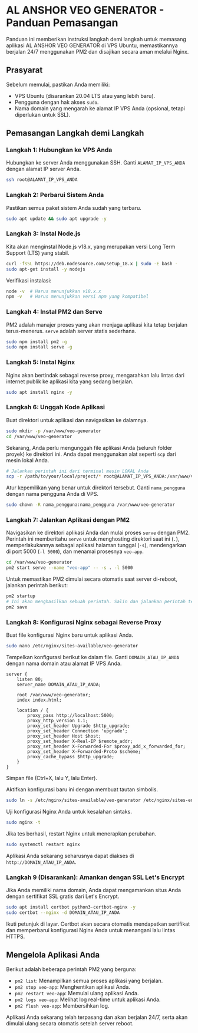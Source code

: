 # AL ANSHOR VEO GENERATOR - Panduan Pemasangan

Panduan ini memberikan instruksi langkah demi langkah untuk memasang aplikasi AL ANSHOR VEO GENERATOR di VPS Ubuntu, memastikannya berjalan 24/7 menggunakan PM2 dan disajikan secara aman melalui Nginx.

## Prasyarat

Sebelum memulai, pastikan Anda memiliki:
- VPS Ubuntu (disarankan 20.04 LTS atau yang lebih baru).
- Pengguna dengan hak akses `sudo`.
- Nama domain yang mengarah ke alamat IP VPS Anda (opsional, tetapi diperlukan untuk SSL).

## Pemasangan Langkah demi Langkah

### Langkah 1: Hubungkan ke VPS Anda
Hubungkan ke server Anda menggunakan SSH. Ganti `ALAMAT_IP_VPS_ANDA` dengan alamat IP server Anda.
```bash
ssh root@ALAMAT_IP_VPS_ANDA
```

### Langkah 2: Perbarui Sistem Anda
Pastikan semua paket sistem Anda sudah yang terbaru.
```bash
sudo apt update && sudo apt upgrade -y
```

### Langkah 3: Instal Node.js
Kita akan menginstal Node.js v18.x, yang merupakan versi Long Term Support (LTS) yang stabil.
```bash
curl -fsSL https://deb.nodesource.com/setup_18.x | sudo -E bash -
sudo apt-get install -y nodejs
```
Verifikasi instalasi:
```bash
node -v  # Harus menunjukkan v18.x.x
npm -v   # Harus menunjukkan versi npm yang kompatibel
```

### Langkah 4: Instal PM2 dan Serve
PM2 adalah manajer proses yang akan menjaga aplikasi kita tetap berjalan terus-menerus. `serve` adalah server statis sederhana.
```bash
sudo npm install pm2 -g
sudo npm install serve -g
```

### Langkah 5: Instal Nginx
Nginx akan bertindak sebagai reverse proxy, mengarahkan lalu lintas dari internet publik ke aplikasi kita yang sedang berjalan.
```bash
sudo apt install nginx -y
```

### Langkah 6: Unggah Kode Aplikasi
Buat direktori untuk aplikasi dan navigasikan ke dalamnya.
```bash
sudo mkdir -p /var/www/veo-generator
cd /var/www/veo-generator
```
Sekarang, Anda perlu mengunggah file aplikasi Anda (seluruh folder proyek) ke direktori ini. Anda dapat menggunakan alat seperti `scp` dari mesin lokal Anda.
```bash
# Jalankan perintah ini dari terminal mesin LOKAL Anda
scp -r /path/to/your/local/project/* root@ALAMAT_IP_VPS_ANDA:/var/www/veo-generator/
```
Atur kepemilikan yang benar untuk direktori tersebut. Ganti `nama_pengguna` dengan nama pengguna Anda di VPS.
```bash
sudo chown -R nama_pengguna:nama_pengguna /var/www/veo-generator
```

### Langkah 7: Jalankan Aplikasi dengan PM2
Navigasikan ke direktori aplikasi Anda dan mulai proses `serve` dengan PM2. Perintah ini memberitahu `serve` untuk menghosting direktori saat ini (`.`), memperlakukannya sebagai aplikasi halaman tunggal (`-s`), mendengarkan di port 5000 (`-l 5000`), dan menamai prosesnya `veo-app`.
```bash
cd /var/www/veo-generator
pm2 start serve --name "veo-app" -- -s . -l 5000
```
Untuk memastikan PM2 dimulai secara otomatis saat server di-reboot, jalankan perintah berikut:
```bash
pm2 startup
# Ini akan menghasilkan sebuah perintah. Salin dan jalankan perintah tersebut.
pm2 save
```

### Langkah 8: Konfigurasi Nginx sebagai Reverse Proxy
Buat file konfigurasi Nginx baru untuk aplikasi Anda.
```bash
sudo nano /etc/nginx/sites-available/veo-generator
```
Tempelkan konfigurasi berikut ke dalam file. Ganti `DOMAIN_ATAU_IP_ANDA` dengan nama domain atau alamat IP VPS Anda.
```nginx
server {
    listen 80;
    server_name DOMAIN_ATAU_IP_ANDA;

    root /var/www/veo-generator;
    index index.html;

    location / {
        proxy_pass http://localhost:5000;
        proxy_http_version 1.1;
        proxy_set_header Upgrade $http_upgrade;
        proxy_set_header Connection 'upgrade';
        proxy_set_header Host $host;
        proxy_set_header X-Real-IP $remote_addr;
        proxy_set_header X-Forwarded-For $proxy_add_x_forwarded_for;
        proxy_set_header X-Forwarded-Proto $scheme;
        proxy_cache_bypass $http_upgrade;
    }
}
```
Simpan file (Ctrl+X, lalu Y, lalu Enter).

Aktifkan konfigurasi baru ini dengan membuat tautan simbolis.
```bash
sudo ln -s /etc/nginx/sites-available/veo-generator /etc/nginx/sites-enabled/
```
Uji konfigurasi Nginx Anda untuk kesalahan sintaks.
```bash
sudo nginx -t
```
Jika tes berhasil, restart Nginx untuk menerapkan perubahan.
```bash
sudo systemctl restart nginx
```
Aplikasi Anda sekarang seharusnya dapat diakses di `http://DOMAIN_ATAU_IP_ANDA`.

### Langkah 9 (Disarankan): Amankan dengan SSL Let's Encrypt
Jika Anda memiliki nama domain, Anda dapat mengamankan situs Anda dengan sertifikat SSL gratis dari Let's Encrypt.
```bash
sudo apt install certbot python3-certbot-nginx -y
sudo certbot --nginx -d DOMAIN_ATAU_IP_ANDA
```
Ikuti petunjuk di layar. Certbot akan secara otomatis mendapatkan sertifikat dan memperbarui konfigurasi Nginx Anda untuk menangani lalu lintas HTTPS.

## Mengelola Aplikasi Anda
Berikut adalah beberapa perintah PM2 yang berguna:
- `pm2 list`: Menampilkan semua proses aplikasi yang berjalan.
- `pm2 stop veo-app`: Menghentikan aplikasi Anda.
- `pm2 restart veo-app`: Memulai ulang aplikasi Anda.
- `pm2 logs veo-app`: Melihat log real-time untuk aplikasi Anda.
- `pm2 flush veo-app`: Membersihkan log.

Aplikasi Anda sekarang telah terpasang dan akan berjalan 24/7, serta akan dimulai ulang secara otomatis setelah server reboot.
